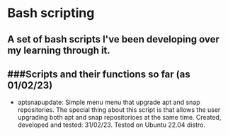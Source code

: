 # Bash scripting
A set of bash scripts I've been developing over my learning through it.
---
###Scripts and their functions so far (as 01/02/23)
---
- aptsnapupdate: Simple menu menu that upgrade apt and snap repositories. The special thing about this script is that allows the user upgrading both apt and snap repositorioes at the same time. Created, developed and tested: 31/02/23. Tested on Ubuntu 22.04 distro.
